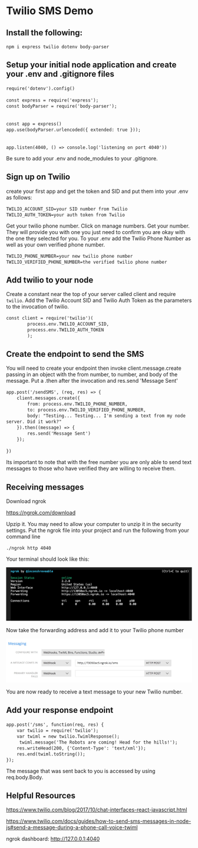 # Twilio SMS Demo

## Install the following: 

```
npm i express twilio dotenv body-parser
```

## Setup your initial node application and create your .env and .gitignore files

```
require('dotenv').config() 

const express = require('express');
const bodyParser = require('body-parser');


const app = express()
app.use(bodyParser.urlencoded({ extended: true })); 


app.listen(4040, () => console.log('listening on port 4040'))

```

Be sure to add your .env and node_modules to your .gitignore.


## Sign up on Twilio

create your first app and get the token and SID and put them into your .env as follows: 

```
TWILIO_ACCOUNT_SID=your SID number from Twilio
TWILIO_AUTH_TOKEN=your auth token from Twilio
```

Get your twilio phone number. Click on manage numbers. Get your number. They will provide you with one you just need to confirm you are okay with the one they selected for you. To your .env add the Twilio Phone Number as well as your own verified phone number. 

```
TWILIO_PHONE_NUMBER=your new twilio phone number
TWILIO_VERIFIED_PHONE_NUMBER=the verified twilio phone number
```

## Add twilio to your node

Create a constant near the top of your server called client and require `twilio`. Add the Twilio Account SID and Twilio Auth Token as the parameters to the invocation of twilio. 

```
const client = require('twilio')(
        process.env.TWILIO_ACCOUNT_SID,
        process.env.TWILIO_AUTH_TOKEN
        );
```

## Create the endpoint to send the SMS

You will need to create your endpoint then invoke client.message.create passing in an object with the from number, to number, and body of the message. Put a .then after the invocation and res.send 'Message Sent'

```
app.post('/sendSMS', (req, res) => {
    client.messages.create({
        from: process.env.TWILIO_PHONE_NUMBER,
        to: process.env.TWILIO_VERIFIED_PHONE_NUMBER,
        body: "Testing... Testing... I'm sending a text from my node server. Did it work?"
    }).then((message) => {
        res.send('Message Sent')
    });

})
```

Its important to note that with the free number you are only able to send text messages to those who have verified they are willing to receive them.


## Receiving messages

Download ngrok

https://ngrok.com/download

Upzip it. You may need to allow your computer to unzip it in the security settings. Put the ngrok file into your project and run the following from your command line
	
```
./ngrok http 4040
```

Your terminal should look like this: 

![ngrok](./ngrokPic.jpeg)

Now take the forwarding address and add it to your Twilio phone number

![twilio change](./changeURL.jpeg)

You are now ready to receive a text message to your new Twilio number.


## Add your response endpoint

```
app.post('/sms', function(req, res) {
    var twilio = require('twilio');
    var twiml = new twilio.TwimlResponse();
     twiml.message('The Robots are coming! Head for the hills!');
    res.writeHead(200, {'Content-Type': 'text/xml'});
    res.end(twiml.toString());
});
```

The message that was sent back to you is accessed by using req.body.Body.


## Helpful Resources

https://www.twilio.com/blog/2017/10/chat-interfaces-react-javascript.html

https://www.twilio.com/docs/guides/how-to-send-sms-messages-in-node-js#send-a-message-during-a-phone-call-voice-twiml

ngrok dashboard:  http://127.0.0.1:4040